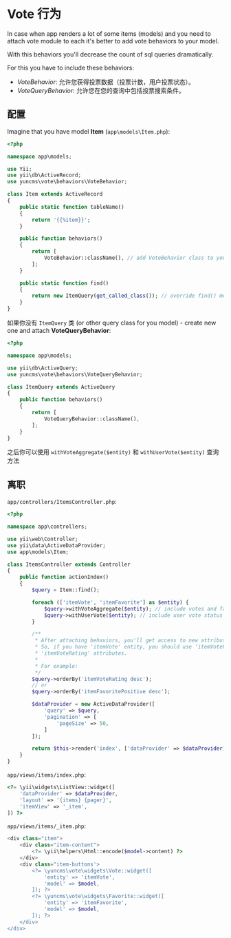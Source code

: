 # Vote 行为

In case when app renders a lot of some items (models) and you need to attach vote module to each it's better to add vote behaviors to your model.

With this behaviors you'll decrease the count of sql queries dramatically.

For this you have to include these behaviors:

- *VoteBehavior*: 允许您获得投票数据（投票计数，用户投票状态）。
- *VoteQueryBehavior*: 允许您在您的查询中包括投票搜索条件。


## 配置

Imagine that you have model **Item** (`app\models\Item.php`):

```php
<?php

namespace app\models;

use Yii;
use yii\db\ActiveRecord;
use yuncms\vote\behaviors\VoteBehavior;

class Item extends ActiveRecord
{
    public static function tableName()
    {
        return '{{%item}}';
    }

    public function behaviors()
    {
        return [
            VoteBehavior::className(), // add VoteBehavior class to your model
        ];
    }

    public static function find()
    {
        return new ItemQuery(get_called_class()); // override find() method
    }
}
```

如果你没有 `ItemQuery` 类 (or other query class for you model) - create new one and attach **VoteQueryBehavior**:

```php
<?php

namespace app\models;

use yii\db\ActiveQuery;
use yuncms\vote\behaviors\VoteQueryBehavior;

class ItemQuery extends ActiveQuery
{
    public function behaviors()
    {
        return [
            VoteQueryBehavior::className(),
        ];
    }
}
```

之后你可以使用 `withVoteAggregate($entity)` 和 `withUserVote($entity)` 查询方法

## 离职

`app/controllers/ItemsController.php`:

```php
<?php

namespace app\controllers;

use yii\web\Controller;
use yii\data\ActiveDataProvider;
use app\models\Item;

class ItemsController extends Controller
{
    public function actionIndex()
    {
        $query = Item::find();

        foreach (['itemVote', 'itemFavorite'] as $entity) {
            $query->withVoteAggregate($entity); // include votes and favorites
            $query->withUserVote($entity); // include user vote status
        }

        /**
         * After attaching behaviors, you'll get access to new attributes - positive, negative and rating
         * So, if you have 'itemVote' entity, you should use 'itemVotePositive', 'itemVoteNegative' and
         * 'itemVoteRating' attributes.
         *
         * For example:
         */
        $query->orderBy('itemVoteRating desc');
        // or
        $query->orderBy('itemFavoritePositive desc');

        $dataProvider = new ActiveDataProvider([
            'query' => $query,
            'pagination' => [
                'pageSize' => 50,
            ]
        ]);

        return $this->render('index', ['dataProvider' => $dataProvider]);
    }
}
```

`app/views/items/index.php`:

```php
<?= \yii\widgets\ListView::widget([
    'dataProvider' => $dataProvider,
    'layout' => '{items} {pager}',
    'itemView' => '_item',
]) ?>
```

`app/views/items/_item.php`:

```php
<div class="item">
    <div class="item-content">
        <?= \yii\helpers\Html::encode($model->content) ?>
    </div>
    <div class="item-buttons'>
        <?= \yuncms\vote\widgets\Vote::widget([
            'entity' => 'itemVote',
            'model' => $model,
        ]); ?>
        <?= \yuncms\vote\widgets\Favorite::widget([
            'entity' => 'itemFavorite',
            'model' => $model,
        ]); ?>
    </div>
</div>
```
